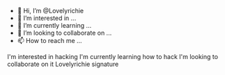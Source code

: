 - 👋 Hi, I’m @Lovelyrichie
- 👀 I’m interested in ...
- 🌱 I’m currently learning ...
- 💞️ I’m looking to collaborate on ...
- 📫 How to reach me ...

<!---
Lovelyrichie/Lovelyrichie is a ✨ special ✨ repository because its `README.md` (this file) appears on your GitHub profile.
You can click the Preview link to take a look at your changes.
--->
I'm interested in hacking
I'm currently learning how to hack 
I'm looking to collaborate on it
Lovelyrichie signature
